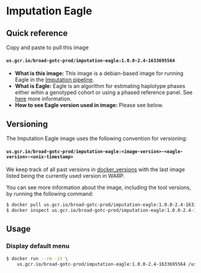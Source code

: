 # Imputation Eagle

## Quick reference

Copy and paste to pull this image

#### `us.gcr.io/broad-gotc-prod/imputation-eagle:1.0.0-2.4-1633695564`

- __What is this image:__ This image is a debian-based image for running Eagle in the [Imputation pipeline](../../../../pipelines/broad/arrays/imputation/Imputation.wdl).
- __What is Eagle:__ Eagle is an algorithm for estimating haplotype phases either wihin a genotyped cohort or using a phased reference panel. See [here](https://github.com/poruloh/Eagle) more information.
- __How to see Eagle version used in image:__ Please see below.

## Versioning

The Imputation Eagle image uses the following convention for versioning:

#### `us.gcr.io/broad-gotc-prod/imputation-eagle:<image-version>-<eagle-version>-<unix-timestamp>` 

We keep track of all past versions in [docker_versions](docker_versions.tsv) with the last image listed being the currently used version in WARP.

You can see more information about the image, including the tool versions, by running the following command:

```bash
$ docker pull us.gcr.io/broad-gotc-prod/imputation-eagle:1.0.0-2.4-1633695564
$ docker inspect us.gcr.io/broad-gotc-prod/imputation-eagle:1.0.0-2.4-1633695564
```

## Usage

### Display default menu

```bash
$ docker run --rm -it \
    us.gcr.io/broad-gotc-prod/imputation-eagle:1.0.0-2.4-1633695564 /usr/gitc/eagle 
```